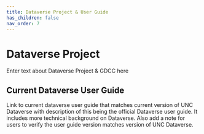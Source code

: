 ```yaml
---
title: Dataverse Project & User Guide
has_children: false
nav_order: 7
---
```

<script src="https://unpkg.com/vanilla-back-to-top@7.2.1/dist/vanilla-back-to-top.min.js"></script>
<script>addBackToTop({
  diameter: 56,
  backgroundColor: 'rgb(75, 156, 211)',
  textColor: '#fff'
})</script>

# Dataverse Project

Enter text about Dataverse Project & GDCC here

## Current Dataverse User Guide

Link to current dataverse user guide that matches current version of UNC Dataverse with description of this being the official Dataverse user guide. 
It includes more technical background on Dataverse. Also add a note for users to verify the user guide version matches version of UNC Dataverse. 
